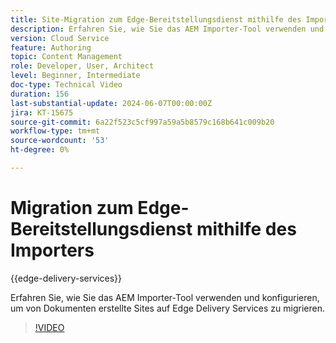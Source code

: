 ```yaml
---
title: Site-Migration zum Edge-Bereitstellungsdienst mithilfe des Importtools
description: Erfahren Sie, wie Sie das AEM Importer-Tool verwenden und konfigurieren, um Sites zu Edge Delivery Services zu migrieren.
version: Cloud Service
feature: Authoring
topic: Content Management
role: Developer, User, Architect
level: Beginner, Intermediate
doc-type: Technical Video
duration: 156
last-substantial-update: 2024-06-07T00:00:00Z
jira: KT-15675
source-git-commit: 6a22f523c5cf997a59a5b8579c168b641c009b20
workflow-type: tm+mt
source-wordcount: '53'
ht-degree: 0%

---
```



# Migration zum Edge-Bereitstellungsdienst mithilfe des Importers

{{edge-delivery-services}}

Erfahren Sie, wie Sie das AEM Importer-Tool verwenden und konfigurieren, um von Dokumenten erstellte Sites auf Edge Delivery Services zu migrieren.

>[!VIDEO](https://video.tv.adobe.com/v/3429595/?learn=on)
